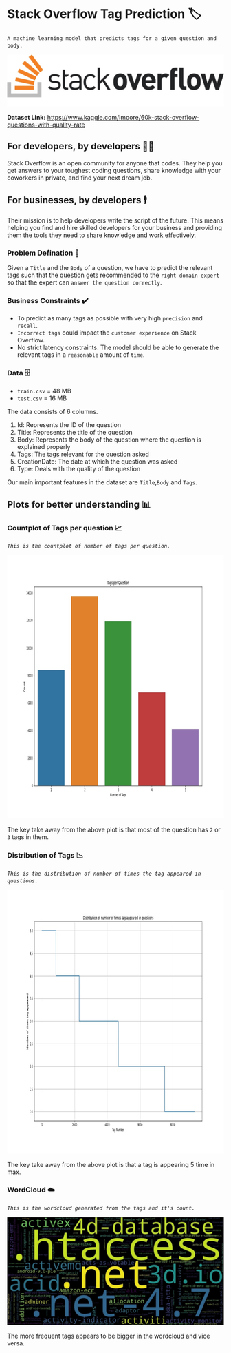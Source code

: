 # Stack Overflow Tag Prediction 🏷️


`A machine learning model that predicts tags for a given question and body.`

<p align="center">
  <img src="https://github.com/iamsachinbagale/StackOverflow-Tag-Prediction/blob/main/img/so-logo.jpg" >
</p>


**Dataset Link:** https://www.kaggle.com/imoore/60k-stack-overflow-questions-with-quality-rate

## For developers, by developers 👨‍💻

Stack Overflow is an open community for anyone that codes. They help you get answers to your toughest coding questions, share knowledge with your coworkers in private, and find your next dream job.

## For businesses, by developers 🕴️

Their mission is to help developers write the script of the future. This means helping you find and hire skilled developers for your business and providing them the tools they need to share knowledge and work effectively.

### Problem Defination 🤔

Given a `Title` and the `Body` of a question, we have to predict the relevant tags such that the question gets recommended to the `right domain expert` so that the expert can `answer the question correctly`.

### Business Constraints ✔️

* To predict as many tags as possible with very high `precision` and `recall`.
* `Incorrect tags` could impact the `customer experience` on Stack Overflow.
* No strict latency constraints. The model should be able to generate the relevant tags in a `reasonable` amount of `time`.

### Data 🗄️

* `train.csv` = 48 MB
* `test.csv` = 16 MB

The data consists of 6 columns.

1. Id: Represents the ID of the question
2. Title: Represents the title of the question
3. Body: Represents the body of the question where the question is explained properly
4. Tags: The tags relevant for the question asked
5. CreationDate: The date at which the question was asked
6. Type: Deals with the quality of the question

Our main important features in the dataset are `Title`,`Body` and `Tags`.

## Plots for better understanding 📊

### Countplot of Tags per question 📈

*`This is the countplot of number of tags per question.`*

<p align="center">
  <img src="https://github.com/iamsachinbagale/StackOverflow-Tag-Prediction/blob/main/img/tagCount.jpg" height=612>
</p>

The key take away from the above plot is that most of the question has `2` or `3` tags in them.

### Distribution of Tags 📉

*`This is the distribution of number of times the tag appeared in questions.`*
<p align="center">
  <img src="https://github.com/iamsachinbagale/StackOverflow-Tag-Prediction/blob/main/img/tagDistribution.jpg" height=612>
</p>

The key take away from the above plot is that a tag is appearing 5 time in max.

### WordCloud ☁️

*`This is the wordcloud generated from the tags and it's count.`*
<p align="center">
  <img src="https://github.com/iamsachinbagale/StackOverflow-Tag-Prediction/blob/main/img/wordcloud.jpg">
</p>

The more frequent tags appears to be bigger in the wordcloud and vice versa.
